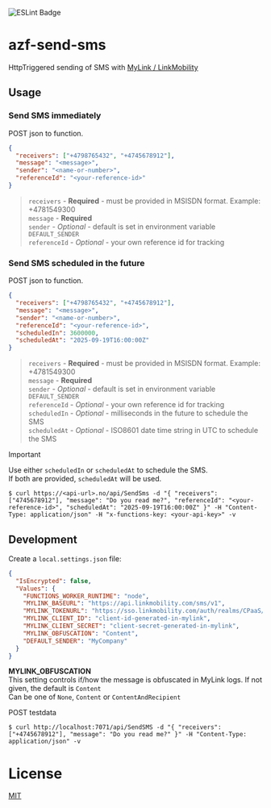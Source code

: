 ![ESLint Badge](https://img.shields.io/badge/ESLint-4B32C3?logo=eslint&logoColor=fff&style=flat-square)

# azf-send-sms

HttpTriggered sending of SMS with [MyLink / LinkMobility](https://www.linkmobility.com/docs/api-reference/mylink-sms-api)

## Usage

### Send SMS immediately

POST json to function.

```json
{
  "receivers": ["+4798765432", "+4745678912"],
  "message": "<message>",
  "sender": "<name-or-number>",
  "referenceId": "<your-reference-id>"
}
```

> `receivers` - **Required** - must be provided in MSISDN format. Example: +4781549300<br />
> `message` - **Required**<br />
> `sender` - *Optional* - default is set in environment variable `DEFAULT_SENDER`<br />
> `referenceId` - *Optional* - your own reference id for tracking<br />

### Send SMS scheduled in the future

POST json to function.

```json
{
  "receivers": ["+4798765432", "+4745678912"],
  "message": "<message>",
  "sender": "<name-or-number>",
  "referenceId": "<your-reference-id>",
  "scheduledIn": 3600000,
  "scheduledAt": "2025-09-19T16:00:00Z"
}
```

> `receivers` - **Required** - must be provided in MSISDN format. Example: +4781549300<br />
> `message` - **Required**<br />
> `sender` - *Optional* - default is set in environment variable `DEFAULT_SENDER`<br />
> `referenceId` - *Optional* - your own reference id for tracking<br />
> `scheduledIn` - *Optional* - milliseconds in the future to schedule the SMS<br />
> `scheduledAt` - *Optional* - ISO8601 date time string in UTC to schedule the SMS

> [!IMPORTANT]
> Use either `scheduledIn` or `scheduledAt` to schedule the SMS.<br />
> If both are provided, `scheduledAt` will be used.

```
$ curl https://<api-url>.no/api/SendSms -d "{ "receivers": ["4745678912"], "message": "Do you read me?", "referenceId": "<your-reference-id>", "scheduledAt": "2025-09-19T16:00:00Z" }" -H "Content-Type: application/json" -H "x-functions-key: <your-api-key>" -v
```

## Development

Create a `local.settings.json` file:
```json
{
  "IsEncrypted": false,
  "Values": {
    "FUNCTIONS_WORKER_RUNTIME": "node",
    "MYLINK_BASEURL": "https://api.linkmobility.com/sms/v1",
    "MYLINK_TOKENURL": "https://sso.linkmobility.com/auth/realms/CPaaS/protocol/openid-connect/token",
    "MYLINK_CLIENT_ID": "client-id-generated-in-mylink",
    "MYLINK_CLIENT_SECRET": "client-secret-generated-in-mylink",
    "MYLINK_OBFUSCATION": "Content",
    "DEFAULT_SENDER": "MyCompany"
  }
}
```

**MYLINK_OBFUSCATION**<br />
This setting controls if/how the message is obfuscated in MyLink logs. If not given, the default is `Content`<br />
Can be one of `None`, `Content` or `ContentAndRecipient`

POST testdata

```
$ curl http://localhost:7071/api/SendSMS -d "{ "receivers": ["+4745678912"], "message": "Do you read me?" }" -H "Content-Type: application/json" -v
```

# License

[MIT](LICENSE)
